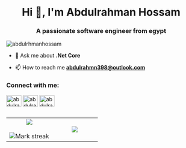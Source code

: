 <h1 align="center">Hi 👋, I'm Abdulrahman Hossam</h1>
<h3 align="center">A passionate software engineer from egypt</h3>

<p align="left"> <img src="https://komarev.com/ghpvc/?username=abdulrhmanhossam&label=Profile%20views&color=0e75b6&style=flat" alt="abdulrhmanhossam" /> </p>

- 💬 Ask me about **.Net Core**

- 📫 How to reach me **abdulrahmn398@outlook.com**

<h3 align="left">Connect with me:</h3>
<p align="left">
<a href="https://dev.to/abdulrahmanhossam" target="blank"><img align="center" src="https://raw.githubusercontent.com/rahuldkjain/github-profile-readme-generator/master/src/images/icons/Social/devto.svg" alt="abdulrahmanhossam" height="30" width="40" /></a>
<a href="https://linkedin.com/in/abdulrahman-hossam-0ba758285" target="blank"><img align="center" src="https://raw.githubusercontent.com/rahuldkjain/github-profile-readme-generator/master/src/images/icons/Social/linked-in-alt.svg" alt="abdulrahman-hossam-0ba758285" height="30" width="40" /></a>
<a href="https://codeforces.com/profile/abdulrahman2hossam" target="blank"><img align="center" src="https://raw.githubusercontent.com/rahuldkjain/github-profile-readme-generator/master/src/images/icons/Social/codeforces.svg" alt="abdulrahman2hossam" height="30" width="40" /></a>
</p>


<!--- stats & Trophy (start) -->
<p align="center">
  <!--- stats (start) -->
<table align="left">
<tr border="none">
<td width="50%" align="center">
  
  <img  align="center"  src="https://github-readme-stats.vercel.app/api?username=abdulrhmanhossam&theme=dark&show_icons=true&count_private=true" />
  <br></br>
  <img  title="🔥 Get streak stats for your profile at git.io/streak-stats" alt="Mark streak" src="https://github-readme-streak-stats.herokuapp.com/?user=abdulrhmanhossam&theme=dark&hide_border=false" /> 
</td>

<td width="50%" align="center">
  
  <img  align="center"  src="https://github-readme-stats.anuraghazra1.vercel.app/api/top-langs/?username=abdulrhmanhossam&theme=dark&hide_border=false&no-bg=true&no-frame=true&langs_count=10"/>
  
  </td>
</tr>
</table>
<!--- stats (end) -->
      
<!--- stats (end) -->
